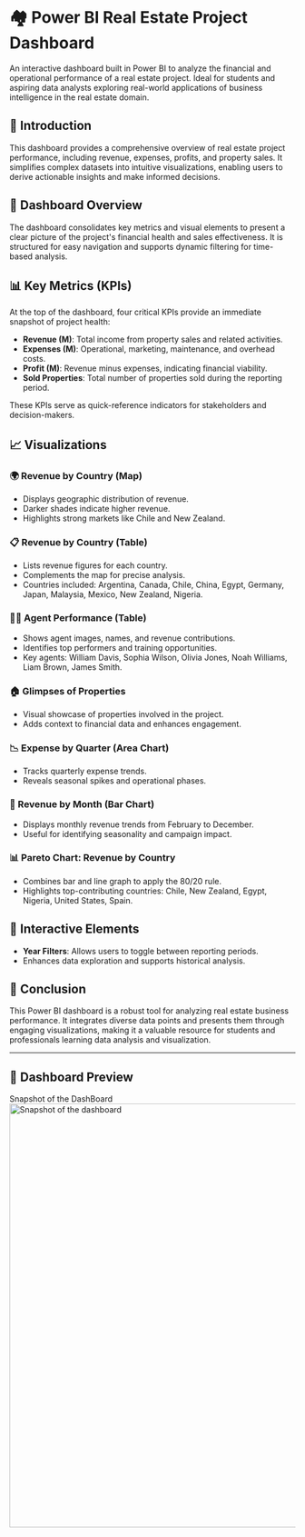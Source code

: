 # 🏘️ Power BI Real Estate Project Dashboard

An interactive dashboard built in Power BI to analyze the financial and operational performance of a real estate project. Ideal for students and aspiring data analysts exploring real-world applications of business intelligence in the real estate domain.


## 📘 Introduction

This dashboard provides a comprehensive overview of real estate project performance, including revenue, expenses, profits, and property sales. It simplifies complex datasets into intuitive visualizations, enabling users to derive actionable insights and make informed decisions.


## 🧭 Dashboard Overview

The dashboard consolidates key metrics and visual elements to present a clear picture of the project's financial health and sales effectiveness. It is structured for easy navigation and supports dynamic filtering for time-based analysis.

## 📊 Key Metrics (KPIs)

At the top of the dashboard, four critical KPIs provide an immediate snapshot of project health:

- **Revenue (M)**: Total income from property sales and related activities.
- **Expenses (M)**: Operational, marketing, maintenance, and overhead costs.
- **Profit (M)**: Revenue minus expenses, indicating financial viability.
- **Sold Properties**: Total number of properties sold during the reporting period.

These KPIs serve as quick-reference indicators for stakeholders and decision-makers.

## 📈 Visualizations

### 🌍 Revenue by Country (Map)
- Displays geographic distribution of revenue.
- Darker shades indicate higher revenue.
- Highlights strong markets like Chile and New Zealand.

### 📋 Revenue by Country (Table)
- Lists revenue figures for each country.
- Complements the map for precise analysis.
- Countries included: Argentina, Canada, Chile, China, Egypt, Germany, Japan, Malaysia, Mexico, New Zealand, Nigeria.

### 🧑‍💼 Agent Performance (Table)
- Shows agent images, names, and revenue contributions.
- Identifies top performers and training opportunities.
- Key agents: William Davis, Sophia Wilson, Olivia Jones, Noah Williams, Liam Brown, James Smith.

### 🏠 Glimpses of Properties
- Visual showcase of properties involved in the project.
- Adds context to financial data and enhances engagement.

### 📉 Expense by Quarter (Area Chart)
- Tracks quarterly expense trends.
- Reveals seasonal spikes and operational phases.

### 📅 Revenue by Month (Bar Chart)
- Displays monthly revenue trends from February to December.
- Useful for identifying seasonality and campaign impact.

### 📊 Pareto Chart: Revenue by Country
- Combines bar and line graph to apply the 80/20 rule.
- Highlights top-contributing countries: Chile, New Zealand, Egypt, Nigeria, United States, Spain.

## 🧩 Interactive Elements

- **Year Filters**: Allows users to toggle between reporting periods.
- Enhances data exploration and supports historical analysis.

## 🏁 Conclusion

This Power BI dashboard is a robust tool for analyzing real estate business performance. It integrates diverse data points and presents them through engaging visualizations, making it a valuable resource for students and professionals learning data analysis and visualization.

---

## 📸 Dashboard Preview

Snapshot of the DashBoard
<img width="1340" height="746" alt="Snapshot of the dashboard" src="https://github.com/user-attachments/assets/01a38b17-57bc-4af1-88fa-6a20dd78d57b" />



